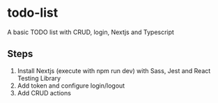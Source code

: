 # todo-list
A basic TODO list with CRUD, login, Nextjs and Typescript

## Steps

1) Install Nextjs (execute with npm run dev) with Sass, Jest and React Testing Library
2) Add token and configure login/logout
3) Add CRUD actions